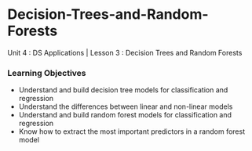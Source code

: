 # Decision-Trees-and-Random-Forests
Unit 4 : DS Applications | Lesson 3 : Decision Trees and Random Forests


### Learning Objectives
- Understand and build decision tree models for classification and regression
- Understand the differences between linear and non-linear models
- Understand and build random forest models for classification and regression
- Know how to extract the most important predictors in a random forest model
